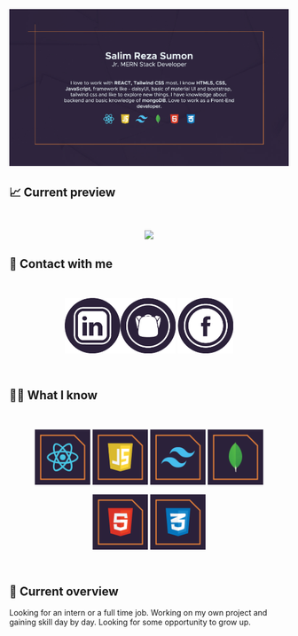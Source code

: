 <a href="https://www.facebook.com/salimreza.sumon.5/">
<img src="https://github.com/isalim079/isalim079/blob/main/assets/coverImageGit.jpg?raw=true" />
</a>

## 📈 Current preview

<br />
<p align="center">
  <img width="60%" src="https://github-readme-streak-stats.herokuapp.com?user=isalim079&theme=synthwave&hide_border=true&border_radius=5.3&date_format=M%20j%5B%2C%20Y%5D" />
</p>

## 🤝 Contact with me

<br />

[<p align="center"><img height="100" src="assets/LinkedinIcon.png">](https://www.linkedin.com/in/md-salim-reza-sumon-99027220a/)[<img height="100" src="assets/showwcase.png">](https://www.showwcase.com/isalim079) [<img height="100" src="https://github.com/isalim079/isalim079/blob/main/assets/facebookIcon.png?raw=true"> </p>](https://www.facebook.com/salimreza.sumon.5/) 


<br />

## 🧑‍💻 What I know

<br>
<p align="center">
<img height="100" src="https://github.com/isalim079/isalim079/blob/main/assets/techIcon/react.png?raw=true"/>
<img height="100" src="https://github.com/isalim079/isalim079/blob/main/assets/techIcon/javaScript.png?raw=true"/>
<img height="100" src="https://github.com/isalim079/isalim079/blob/main/assets/techIcon/tailwind.png?raw=true"/>
<img height="100" src="https://github.com/isalim079/isalim079/blob/main/assets/techIcon/mongoDB.png?raw=true"/>

</p>
<p align="center">
<img height="100" src="https://github.com/isalim079/isalim079/blob/main/assets/techIcon/html.png?raw=true"/>
<img height="100" src="https://github.com/isalim079/isalim079/blob/main/assets/techIcon/css.png?raw=true"/>

</p>
<br/>

## 🔎 Current overview

 Looking for an intern or a full time job. Working on my own project and gaining skill day by day. Looking for some opportunity to grow up.

<!---
isalim079/isalim079 is a ✨ special ✨ repository because its `README.md` (this file) appears on your GitHub profile.
You can click the Preview link to take a look at your changes.
--->

